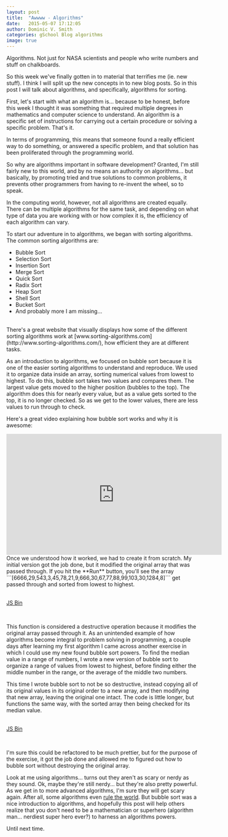 ```yaml
---
layout: post
title:  "Awwww - Algorithms"
date:   2015-05-07 17:12:05
author: Dominic V. Smith
categories: gSchool Blog algorithms
image: true
---
```


Algorithms. Not just for NASA scientists and people who write numbers and stuff on chalkboards. 

So this week we've finally gotten in to material that terrifies me (ie. new stuff). I think I will split up the new concepts in to new blog posts. So in this post I will talk about algorithms, and specifically, algorithms for sorting.

First, let's start with what an algorithm is... because to be honest, before this week I thought it was something that required multiple degrees in mathematics and computer science to understand. An algorithm is a specific set of instructions for carrying out a certain procedure or solving a specific problem. That's it. 

In terms of programming, this means that someone found a really efficient way to do something, or answered a specific problem, and that solution has been proliferated through the programming world.  

So why are algorithms important in software development? Granted, I'm still fairly new to this world, and by no means an authority on algorithms... but basically, by promoting tried and true solutions to common problems, it prevents other programmers from having to re-invent the wheel, so to speak. 

In the computing world, however, not all algorithms are created equally. There can be multiple algorithms for the same task, and depending on what type of data you are working with or how complex it is, the efficiency of each algorithm can vary.

To start our adventure in to algorithms, we began with sorting algorithms. The common sorting algorithms are:

* Bubble Sort
* Selection Sort
* Insertion Sort
* Merge Sort
* Quick Sort
* Radix Sort
* Heap Sort
* Shell Sort
* Bucket Sort
* And probably more I am missing... 

<br>
There's a great website that visually displays how some of the different sorting algorithms work at [www.sorting-algorithms.com](http://www.sorting-algorithms.com/), how efficient they are at different tasks.

As an introduction to algorithms, we focused on bubble sort because it is one of the easier sorting algorithms to understand and reproduce. We used it to organize data inside an array, sorting numerical values from lowest to highest. To do this, bubble sort takes two values and compares them. The largest value gets moved to the higher position (bubbles to the top). The algorithm does this for nearly every value, but as a value gets sorted to the top, it is no longer checked. So as we get to the lower values, there are less values to run through to check. 

Here's a great video explaining how bubble sort works and why it is awesome: 
<iframe width="560" height="315" src="https://www.youtube.com/embed/Jdtq5uKz-w4" frameborder="0" allowfullscreen></iframe>
<br>
Once we understood how it worked, we had to create it from scratch. My initial version got the job done, but it modified the original array that was passed through. If you hit the **Run** button, you'll see the array ```[6666,29,543,3,45,78,21,9,666,30,67,77,88,99,103,30,1284,8]``` get passed through and sorted from lowest to highest.
<br><br>

<a class="jsbin-embed" href="http://jsbin.com/menapalaje/1/embed?js,console">JS Bin</a><script src="http://static.jsbin.com/js/embed.js"></script>

<br>

This function is considered a destructive operation because it modifies the original array passed through it. As an unintended example of how algorithms become integral to problem solving in programming, a couple days after learning my first algorithm I came across another exercise in which I could use my new found bubble sort powers. To find the median value in a range of numbers, I wrote a new version of bubble sort to organize a range of values from lowest to highest, before finding either the middle number in the range, or the average of the middle two numbers. 

This time I wrote bubble sort to not be so destructive, instead copying all of its original values in its original order to a new array, and then modifying that new array, leaving the original one intact. The code is little longer, but functions the same way, with the sorted array then being checked for its median value. 
<br><br>

<a class="jsbin-embed" href="http://jsbin.com/repojipavo/1/embed?js,console">JS Bin</a><script src="http://static.jsbin.com/js/embed.js"></script>

<br>

I'm sure this could be refactored to be much prettier, but for the purpose of the exercise, it got the job done and allowed me to figured out how to bubble sort without destroying the original array.

Look at me using algorithms... turns out they aren't as scary or nerdy as they sound. Ok, maybe they're still nerdy... but they're also pretty powerful. As we get in to more advanced algorithms, I'm sure they will get scary again. After all, some algorithms even [rule the world](http://www.theguardian.com/science/2013/jul/01/how-algorithms-rule-world-nsa). But bubble sort was a nice introduction to algorithms, and hopefully this post will help others realize that you don't need to be a mathematician or superhero (algorithm man... nerdiest super hero ever?) to harness an algorithms powers. 

Until next time.
